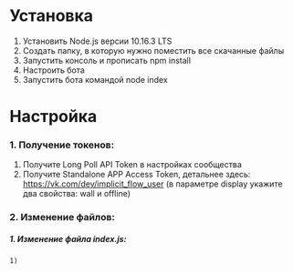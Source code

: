 # Установка
1. Установить Node.js версии 10.16.3 LTS
2. Создать папку, в которую нужно поместить все скачанные файлы
3. Запустить консоль и прописать npm install
4. Настроить бота
5. Запустить бота командой node index
# Настройка
### 1. Получение токенов:
  1) Получите Long Poll API Token в настройках сообщества
  2) Получите Standalone APP Access Token, детальнее здесь: https://vk.com/dev/implicit_flow_user (в параметре display укажите два свойства: wall и offline)
### 2. Изменение файлов:
  ##### 1. Изменение файла index.js:
    1) 
